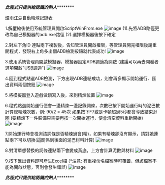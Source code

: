 *****************此程式只提供給認識的熟人*************************

煙雨江湖自動精煉記錄表

1.解壓縮後使用系統管理員開啟ScriptWinFrom.exe
![image](https://github.com/user-attachments/assets/89a7f4cc-c1f2-4d9b-9e01-8352affa0dea)
  (1).先將ADB路徑更改為自己模擬器的adb.exe路徑
  (2).選擇模擬器後按下確定



2.對左下角ID 連點兩下複製後，告知管理員開啟權限，等管理員開完權限後請重開程式，發現右上角多出個ADB檢測按鈕就代表成功!
![image](https://github.com/user-attachments/assets/53b684d2-bac9-4e59-9234-9a77f1a0fbc0)



3.使用系統管理員開啟模擬器，模擬器設定ADB調適為開啟 (建議可以再去開發者選項開啟"USB調適")
![image](https://github.com/user-attachments/assets/4852237e-8985-421c-9e09-11c6fab6e6a8)



4.回到程式點選ADB檢測，下方出現ADB連結成功，則會再多顯示開始運行、匯出資料兩個按鈕
![image](https://github.com/user-attachments/assets/b41a53d4-0609-401f-91e3-164bb0c1714d)



5.將模擬器登入遊戲做鎖寫入後，來到精煉位置
![image](https://github.com/user-attachments/assets/5c7c3298-2174-4097-89ff-0337a9c7faf5)



6.程式點選開始運行便會一邊精煉一邊記錄詞條，次數已按下開始運行時的泥巴數計算總精煉次數，例: 90/2 = 45次
  如果按下F7或是卡頓超過5秒都會導致結束迴圈 (要精煉下一件裝備只需要再按一次開始運行，便會清空資料重新開始)
![image](https://github.com/user-attachments/assets/2a908e2c-51a9-4f4a-9423-dddbca00e364)



7.開始運行時會檢測該詞條是否精煉過會(精)，如果有精煉卻沒有顯示，請對她連點兩下可以切換(這關係到後面的泥巴材料計算)
![image](https://github.com/user-attachments/assets/9fe56679-bc68-430f-ab4b-8db2c85b01a6)



8.對清單想替換的詞條連點兩下會變成黃底，上方會計算泥數與材料
![image](https://github.com/user-attachments/assets/9967aec8-2f0c-47f4-8e45-ebdff1adcf0b)


9.按下匯出資料即可產生Excel檔 (*注意: 有重複命名檔案時可覆蓋，但該檔案不能為開啟狀態，否則會發生錯誤)
![image](https://github.com/user-attachments/assets/32e8a24f-0b9c-49da-8b3e-8274424361dc)




*****************此程式只提供給認識的熟人*************************
